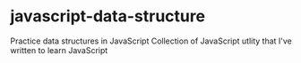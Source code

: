 # javascript-data-structure
Practice data structures in JavaScript
Collection of JavaScript utlity that I've written to learn JavaScript
